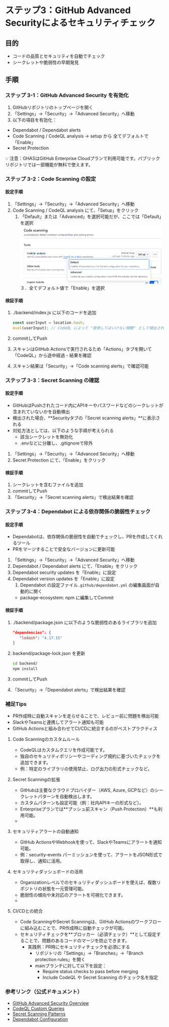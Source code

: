 # ステップ3：GitHub Advanced Securityによるセキュリティチェック

## 目的
- コードの品質とセキュリティを自動でチェック
- シークレットや脆弱性の早期発見

## 手順

### ステップ 3-1：GitHub Advanced Security を有効化

1. GitHubリポジトリのトップページを開く
2. 「Settings」→「Security」→「Advanced Security」へ移動
3. 以下の項目を有効化：
- Dependabot / Dependabot alerts
- Code Scanning / CodeQL analysis → setup から 全てデフォルトで「Enable」
- Secret Protection

💡 注意：GHASはGitHub Enterprise Cloudプランで利用可能です。パブリックリポジトリでは一部機能が無料で使えます。

### ステップ 3-2：Code Scanning の設定

#### 設定手順

1. 「Settings」→「Security」→「Advanced Security」へ移動
2. Code Scanning / CodeQL analysis にて、「Setup」をクリック
   1. 「Default」または「Advanced」を選択可能だが、ここでは「Default」を選択
    ![picture 2](images/codescan_setup.png)  
３．全てデフォルト値で「Enable」を選択

#### 検証手順

1. ./backend/index.js に以下のコードを追加

    ```javascript
    const userInput = location.hash;
    eval(userInput); // CodeQL によって "使用してはいけない関数" として検出される
    ```
2. commitしてPush
3. スキャンはGitHub Actionsで実行されるため「Actions」タブを開いて「CodeQL」から途中経過・結果を確認
4. スキャン結果は「Security」→「Code scanning alerts」で確認可能

### ステップ 3-3：Secret Scanning の確認

#### 設定手順
- GitHubはPushされたコード内にAPIキーやパスワードなどのシークレットが含まれていないかを自動検出
- 検出された場合、**Securityタブの「Secret scanning alerts」**に表示される
- 対処方法としては、以下のような手順が考えられる
  - 該当シークレットを無効化
  - .envなどに分離し、.gitignoreで除外
  
1. 「Settings」→「Security」→「Advanced Security」へ移動
2. Secret Protection にて、「Enable」をクリック

#### 検証手順

1. シークレットを含むファイルを追加
2. commitしてPush
3. 「Security」→「Secret scanning alerts」で検出結果を確認

### ステップ 3-4：Dependabot による依存関係の脆弱性チェック

#### 設定手順
- Dependabotは、依存関係の脆弱性を自動でチェックし、PRを作成してくれるツール 
- PRをマージすることで安全なバージョンに更新可能

1. 「Settings」→「Security」→「Advanced Security」へ移動
2. Dependabot / Dependabot alerts にて、「Enable」をクリック
3. Dependabot security updates を「Enable」に設定
4. Dependabot version updates を「Enable」に設定
   1. Dependabot の設定ファイル`.github/dependabot.yml` の編集画面が自動的に開く
   - package-ecosystem: npm に編集してCommit

#### 検証手順
1. ./backend/package.json に以下のような脆弱性のあるライブラリを追加

   ```json
   "dependencies": {
      "lodash": "4.17.15" 
   }
   ```
2. backend/package-lock.json を更新
   ```bash
   cd backend/
   npm install
   ```
3. commitしてPush
4. 「Security」→「Dependabot alerts」で検出結果を確認


### 補足Tips
- PR作成時に自動スキャンを走らせることで、レビュー前に問題を検出可能
- SlackやTeamsと連携してアラート通知も可能
- GitHub Actionsと組み合わせてCI/CDに統合するのがベストプラクティス

1. Code Scanningのカスタムルール
   - CodeQLはカスタムクエリを作成可能です。
   - 独自のセキュリティポリシーやコーディング規約に基づいたチェックを追加できます。
   - 例：特定のライブラリの使用禁止、ログ出力の形式チェックなど。

2. Secret Scanningの拡張
   - GitHubは主要なクラウドプロバイダー（AWS, Azure, GCPなど）のシークレットパターンを自動検出します。
   - カスタムパターンも設定可能（例：社内APIキーの形式など）。
   - Enterpriseプランでは**プッシュ前スキャン（Push Protection）**も利用可能。
   - 
3. セキュリティアラートの自動通知
   - GitHub ActionsやWebhookを使って、SlackやTeamsにアラートを通知可能。
   - 例：security-events パーミッションを使って、アラートをJSON形式で取得し、通知に活用。

4. セキュリティダッシュボードの活用
   - Organizationレベルでのセキュリティダッシュボードを使えば、複数リポジトリの状態を一元管理可能。
   - 脆弱性の傾向や未対応のアラートを可視化できます。
   - 
5. CI/CDとの統合
   - Code ScanningやSecret Scanningは、GitHub Actionsのワークフローに組み込むことで、PR作成時に自動チェックが可能。
   - セキュリティチェックを**ブロッカー（必須チェック）**として設定することで、問題のあるコードのマージを防止できます。
     - 実践例：PR時にセキュリティチェックを必須にする
       - リポジトリの「Settings」→「Branches」→「Branch protection rules」を開く
       - mainブランチに対して以下を設定：
         - Require status checks to pass before merging
         - Include CodeQL や Secret Scanning のチェック名を指定
  
### 参考リンク（公式ドキュメント）
- [GitHub Advanced Security Overview](https://docs.github.com/ja/get-started/learning-about-github/about-github-advanced-security)
- [CodeQL Custom Queries](https://docs.github.com/ja/code-security/codeql-cli/using-the-advanced-functionality-of-the-codeql-cli/using-custom-queries-with-the-codeql-cli)
- [Secret Scanning Patterns](https://docs.github.com/ja/code-security/secret-scanning/introduction/supported-secret-scanning-patterns)
- [Dependabot Configuration](https://docs.github.com/ja/code-security/supply-chain-security/keeping-your-dependencies-updated-automatically/configuration-options-for-dependency-updates)